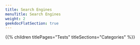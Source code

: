 ```yaml
---
title: Search Engines
menuTitle: Search Engines
weight: 2 
geekdocFlatSection: true
---
```


{{% children titlePages="Tests" titleSections="Categories" %}}
